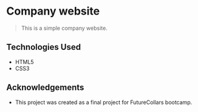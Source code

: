 # Company website

> This is a simple company website.

## Technologies Used

- HTML5
- CSS3

## Acknowledgements

- This project was created as a final project for FutureCollars bootcamp.
